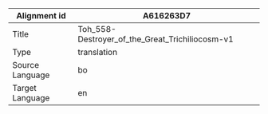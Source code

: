 |Alignment id | A616263D7
| --- | --- 
|Title | Toh_558-Destroyer_of_the_Great_Trichiliocosm-v1 
|Type | translation
|Source Language | bo
|Target Language | en